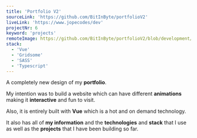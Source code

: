 ```yaml
---
title: 'Portfolio V2'
sourceLink: 'https://github.com/BitInByte/portfolioV2'
liveLink: 'https://www.jopecodes/dev'
projectNr: 6
keyword: 'projects'
remoteImage: https://github.com/BitInByte/portfolioV2/blob/development/thumbnail.png?raw=true
stack:
  - 'Vue'
  - 'Gridsome'
  - 'SASS'
  - 'Typescript'
---
```


A completely new design of my **portfolio**.

My intention was to build a website which can have different **animations** making it **interactive** and fun to visit.

Also, it is entirely built with **Vue** which is a hot and on demand technology.

It also has all of **my information** and the **technologies** and **stack** that I use as well as the **projects** that I have been building so far.

